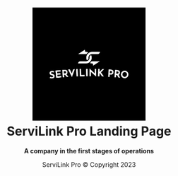 <h1 align="center">

<img src="assets/logo-white.png" alt="ServiLink Pro Logo" width="256"/>
<br/>
ServiLink Pro Landing Page
</h1>

<div align="center">
<b>A company in the first stages of operations</b>
<p>ServiLink Pro &copy; Copyright 2023</p>
</div>
